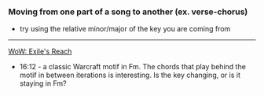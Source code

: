 
### Moving from one part of a song to another (ex. verse-chorus)
- try using the relative minor/major of the key you are coming from

* * *

[WoW: Exile's Reach](https://www.youtube.com/watch?v=xlJnuZbjz4g)
- 16:12 - a classic Warcraft motif in Fm. The chords that play behind the motif in between iterations is interesting. Is the key changing, or is it staying in Fm?

